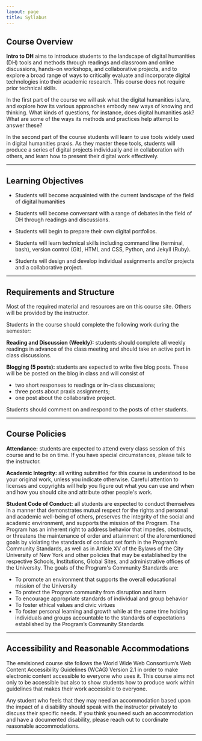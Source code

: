 ```yaml
---
layout: page
title: Syllabus
---
```


## Course Overview

**Intro to DH** aims to introduce students to the landscape of digital humanities (DH) tools and methods through readings and classroom and online discussions, hands-on workshops, and collaborative projects, and to explore a broad range of ways to critically evaluate and incorporate digital technologies into their academic research. This course does not require prior technical skills.

In the first part of the course we will ask what the digital humanities is/are, and explore how its various approaches embody new ways of knowing and thinking. What kinds of questions, for instance, does digital humanities ask? What are some of the ways its methods and practices help attempt to answer these?

In the second part of the course students will learn to use tools widely used in digital humanities praxis. As they master these tools, students will produce a series of digital projects individually and in collaboration with others, and learn how to present their digital work effectively.

---

## Learning Objectives

- Students will become acquainted with the current landscape of the field of digital humanities

- Students will become conversant with a range of debates in the field of DH through readings and discussions.

- Students will begin to prepare their own digital portfolios.

- Students will learn technical skills including command line (terminal, bash), version control (Git), HTML and CSS, Python, and Jekyll (Ruby).

- Students will design and develop individual assignments and/or projects and a collaborative project.

---

## Requirements and Structure

Most of the required material and resources are on this course site. Others will be provided by the instructor.

Students in the course should complete the following work during the semester:

**Reading and Discussion (Weekly):** students should complete all weekly readings in advance of the class meeting and should take an active part in class discussions.

**Blogging (5 posts):** students are expected to write five blog posts. These will be be posted on the blog in class and will consist of

- two short responses to readings or in-class discussions;
- three posts about praxis assignments;
- one post about the collaborative project.

Students should comment on and respond to the posts of other students.

---

## Course Policies

**Attendance:** students are expected to attend every class session of this course and to be on time. If you have special circumstances, please talk to the instructor.

**Academic Integrity:** all writing submitted for this course is understood to be your original work, unless you indicate otherwise. Careful attention to licenses and copyrights will help you figure out what you can use and when and how you should cite and attribute other people's work.

**Student Code of Conduct:** all students are expected to conduct themselves in a manner that demonstrates mutual respect for the rights and personal and academic well-being of others, preserves the integrity of the social and academic environment, and supports the mission of the Program. The Program has an inherent right to address behavior that impedes, obstructs, or threatens the maintenance of order and attainment of the aforementioned goals by violating the standards of conduct set forth in the Program’s Community Standards, as well as in Article XV of the Bylaws of the City University of New York and other policies that may be established by the respective Schools, Institutions, Global Sites, and administrative offices of the University. The goals of the Program's Community Standards are:

- To promote an environment that supports the overall educational mission of the University
- To protect the Program community from disruption and harm
- To encourage appropriate standards of individual and group behavior
- To foster ethical values and civic virtues
- To foster personal learning and growth while at the same time holding individuals and groups accountable to the standards of expectations established by the Program’s Community Standards

---

## Accessibility and Reasonable Accommodations

The envisioned course site follows the World Wide Web Consortium’s Web Content Accessibility Guidelines (WCAG) Version 2.1 in order to make electronic content accessible to everyone who uses it. This course aims not only to be accessible but also to show students how to produce work within guidelines that makes their work accessible to everyone.

Any student who feels that they may need an accommodation based upon the impact of a disability should speak with the instructor privately to discuss their specific needs. If you think you need such an accommodation and have a documented disability, please reach out to coordinate reasonable accommodations.

---
